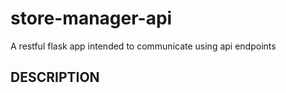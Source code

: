 # store-manager-api
A restful  flask app intended to communicate using api endpoints
## DESCRIPTION
